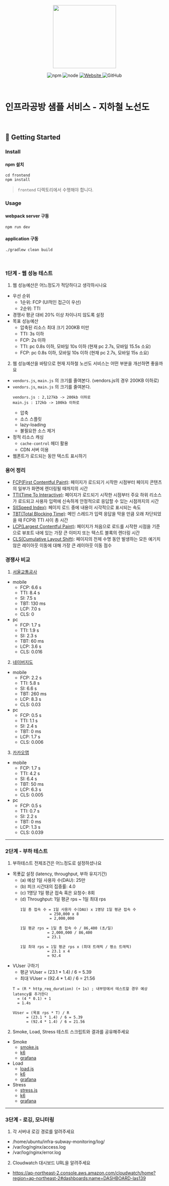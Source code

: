 <p align="center">
    <img width="200px;" src="https://raw.githubusercontent.com/woowacourse/atdd-subway-admin-frontend/master/images/main_logo.png"/>
</p>
<p align="center">
  <img alt="npm" src="https://img.shields.io/badge/npm-%3E%3D%205.5.0-blue">
  <img alt="node" src="https://img.shields.io/badge/node-%3E%3D%209.3.0-blue">
  <a href="https://edu.nextstep.camp/c/R89PYi5H" alt="nextstep atdd">
    <img alt="Website" src="https://img.shields.io/website?url=https%3A%2F%2Fedu.nextstep.camp%2Fc%2FR89PYi5H">
  </a>
  <img alt="GitHub" src="https://img.shields.io/github/license/next-step/atdd-subway-service">
</p>

<br>

# 인프라공방 샘플 서비스 - 지하철 노선도

<br>

## 🚀 Getting Started

### Install
#### npm 설치
```
cd frontend
npm install
```
> `frontend` 디렉토리에서 수행해야 합니다.

### Usage
#### webpack server 구동
```
npm run dev
```
#### application 구동
```
./gradlew clean build
```
<br>


### 1단계 - 웹 성능 테스트
1. 웹 성능예산은 어느정도가 적당하다고 생각하시나요
- 우선 순위
    + 1순위: FCP (UI적인 접근이 우선)
    + 2순위: TTI
- 경쟁사 평균 대비 20% 이상 차이나지 않도록 설정
- 목표 성능예산
    + 압축된 리소스 최대 크기 200KB 미만
    + TTI: 3s 이하
    + FCP: 2s 이하
    + TTI: pc 0.8s 이하, 모바일 10s 이하 (현재 pc 2.7s, 모바일 15.5s 소요)
    + FCP: pc 0.8s 이하, 모바일 10s 이하 (현재 pc 2.7s, 모바일 15s 소요)
2. 웹 성능예산을 바탕으로 현재 지하철 노선도 서비스는 어떤 부분을 개선하면 좋을까요
- `vendors.js`, `main.js` 의 크기를 줄여본다. (vendors.js의 경우 200KB 이하로)
- `vendors.js`, `main.js` 의 크기를 줄여본다.
    ```
    vendors.js : 2,127kb -> 200kb 이하로
    main.js : 172kb -> 100kb 이하로
    ```
    + 압축
    + 소스 스플릿
    + lazy-loading
    + 불필요한 소스 제거
- 정적 리소스 캐싱
    + `cache-control` 헤더 활용
    + CDN 서버 이용
- 웹폰트가 로드되는 동안 텍스트 표시하기

### 용어 정리
- [FCP(First Contentful Paint)](https://web.dev/fcp/): 페이지가 로드되기 시작한 시점부터 페이지 콘텐츠의 일부가 화면에 렌더링될 때까지의 시간
- [TTI(Time To Interactive)](https://web.dev/tti/): 페이지가 로드되기 시작한 시점부터 주요 하위 리소스가 로드되고 사용자 입력에 신속하게 안정적으로 응답할 수 있는 시점까지의 시간
- [SI(Speed Index)](https://web.dev/speed-index/): 페이지 로드 중에 내용이 시각적으로 표시되는 속도
- [TBT(Total Blocking Time)](https://web.dev/tbt/): 메인 스레드가 입력 응답을 막을 만큼 오래 차단되었을 때 FCP와 TTI 사이 총 시간
- [LCP(Largest Contentful Paint)](https://web.dev/lcp/): 페이지가 처음으로 로드를 시작한 시점을 기준으로 뷰포트 내에 있는 가장 큰 이미지 또는 텍스트 블록의 렌더링 시간
- [CLS(Cumulative Layout Shift)](https://web.dev/cls/): 페이지의 전체 수명 동안 발생하는 모든 예기치 않은 레이아웃 이동에 대해 가장 큰 레이아웃 이동 점수

### 경쟁사 비교
1. [서울교통공사](http://www.seoulmetro.co.kr/kr/cyberStation.do)
- mobile
    + FCP: 6.6 s
    + TTI: 8.4 s
    + SI: 7.5 s
    + TBT: 130 ms
    + LCP: 7.0 s
    + CLS: 0
- pc
    + FCP: 1.7 s
    + TTI: 1.9 s
    + SI: 2.3 s
    + TBT: 60 ms
    + LCP: 3.6 s
    + CLS: 0.016
2. [네이버지도](https://m.map.naver.com/subway/subwayLine.naver?region=1000)
- mobile
    + FCP: 2.2 s
    + TTI: 5.8 s
    + SI: 6.6 s
    + TBT: 260 ms
    + LCP: 8.3 s
    + CLS: 0.03
- pc
    + FCP: 0.5 s
    + TTI: 1.1 s
    + SI: 2.4 s
    + TBT: 0 ms
    + LCP: 1.7 s
    + CLS: 0.006
3. [카카오맵](https://m.map.kakao.com/)
- mobile
    + FCP: 1.7 s
    + TTI: 4.2 s
    + SI: 6.4 s
    + TBT: 50 ms
    + LCP: 6.3 s
    + CLS: 0.005
- pc
    + FCP: 0.5 s
    + TTI: 0.7 s
    + SI: 2.2 s
    + TBT: 0 ms
    + LCP: 1.3 s
    + CLS: 0.039

---

### 2단계 - 부하 테스트 
1. 부하테스트 전제조건은 어느정도로 설정하셨나요
- 목푯값 설정 (latency, throughput, 부하 유지기간)
    + (a) 예상 1일 사용자 수(DAU): 25만
    + (b) 피크 시간대의 집중률: 4.0
    + (c) 1명당 1일 평균 접속 혹은 요청수: 8회
    + (d) Throughput: 1일 평균 rps ~ 1일 최대 rps
      ```
      1일 총 접속 수 = 1일 사용자 수(DAU) x 1명당 1일 평균 접속 수
                   = 250,000 x 8
                   = 2,000,000
      ```
      ```
      1일 평균 rps = 1일 총 접속 수 / 86,400 (초/일)
                  = 2,000,000 / 86,400
                  = 23.1
      ```
      ```
      1일 최대 rps = 1일 평균 rps x (최대 트래픽 / 평소 트래픽)
                  = 23.1 x 4
                  = 92.4
      ```
- VUser 구하기
    + 평균 VUser = (23.1 * 1.4) / 6 = 5.39
    + 최대 VUser = (92.4 * 1.4) / 6 = 21.56
    ```
    T = (R * http_req_duration) (+ 1s) ; 내부망에서 테스트할 경우 예상 latency를 추가한다
      = (4 * 0.1) + 1
      = 1.4s
    ```
    ```
    VUser = (목표 rps * T) / R
          = (23.1 * 1.4) / 6 = 5.39
          = (92.4 * 1.4) / 6 = 21.56
    ```
2. Smoke, Load, Stress 테스트 스크립트와 결과를 공유해주세요
- Smoke
    + [smoke.js](/k6/script/smoke.js)
    + [k6](/k6/result/smoke_k6.png)
    + [grafana](/k6/result/smoke_grafana.png)
- Load
    + [load.js](/k6/script/load.js)
    + [k6](/k6/result/load_k6.png)
    + [grafana](/k6/result/load_grafana.png)
- Stress
    + [stress.js](/k6/script/stress.js)
    + [k6](/k6/result/stress_k6.png)
    + [grafana](/k6/result/stress_grafana.png)

---

### 3단계 - 로깅, 모니터링
1. 각 서버내 로깅 경로를 알려주세요
- /home/ubuntu/infra-subway-monitoring/log/
- /var/log/nginx/access.log
- /var/log/nginx/error.log

2. Cloudwatch 대시보드 URL을 알려주세요
- https://ap-northeast-2.console.aws.amazon.com/cloudwatch/home?region=ap-northeast-2#dashboards:name=DASHBOARD-las139